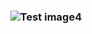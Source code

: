 ### <p align="center">![Test image4](https://cdn.discordapp.com/attachments/1265090385089400974/1317262803329089537/13_sin_titulo_20241213165129.png?ex=675e0c15&is=675cba95&hm=ce2fffe03da4c34269367829379baf842f97b4756596fccaea5a9389c91cc75b&)
